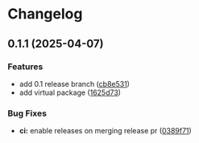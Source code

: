 # Changelog

## 0.1.1 (2025-04-07)


### Features

* add 0.1 release branch ([cb8e531](https://github.com/holochain/test-release-automation/commit/cb8e531c234ca090eab657c295da9581bc7ceb07))
* add virtual package ([1625d73](https://github.com/holochain/test-release-automation/commit/1625d73c29d2ce0c32ffa0a2181e1cc682107d0e))


### Bug Fixes

* **ci:** enable releases on merging release pr ([0389f71](https://github.com/holochain/test-release-automation/commit/0389f7178f0dbf2990dd3d5eae78b07b63709ae0))
